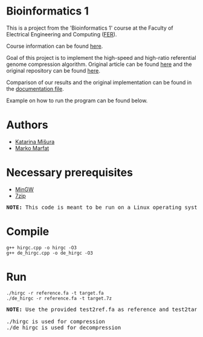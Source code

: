 # Bioinformatics 1

This is a project from the 'Bioinformatics 1' course at the Faculty of Electrical Engineering and Computing ([FER](https://www.fer.unizg.hr/en)).

Course information can be found [here](https://www.fer.unizg.hr/en/course/bio1).

Goal of this project is to implement the high-speed and high-ratio referential genome compression algorithm. Original article can be found [here](https://doi.org/10.1093/bioinformatics/btx412) and the original repository can be found [here](https://github.com/yuansliu/HiRGC).

Comparison of our results and the original implementation can be found in the [documentation file](https://github.com/mmarfat/bioinformatics-project/blob/main/HiRGC_documentation.docx).

Example on how to run the program can be found below. 

# Authors

- [Katarina Mišura](https://github.com/Spuk99)
- [Marko Marfat](https://github.com/mmarfat)

# Necessary prerequisites 

- [MinGW](https://www.mingw-w64.org/downloads/)
- [7zip](https://www.7-zip.org/)

<pre>
<b>NOTE:</b> This code is meant to be run on a Linux operating system.
</pre>

# Compile

```
g++ hirgc.cpp -o hirgc -O3
g++ de_hirgc.cpp -o de_hirgc -O3
```

# Run

```
./hirgc -r reference.fa -t target.fa
./de_hirgc -r reference.fa -t target.7z
```

<pre>
<b>NOTE:</b> Use the provided test2ref.fa as reference and test2tar.fa as target.

./hirgc is used for compression
./de_hirgc is used for decompression
</pre>




